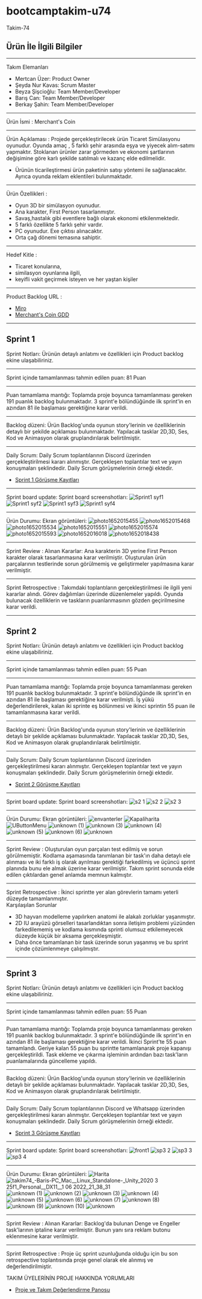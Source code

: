 # bootcamptakim-u74
Takim-74

Ürün İle İlgili Bilgiler
---------------------------------
_____________________________________________
Takım Elemanları

- Mertcan Üzer: Product Owner
- Şeyda Nur Kavas: Scrum Master
- Beyza Şişcioğlu: Team Member/Developer
- Barış Can: Team Member/Developer
- Berkay Şahin: Team Member/Developer
___________________________________
Ürün İsmi :
Merchant's Coin
____________________________________
Ürün Açıklaması :
Projede gerçekleştirilecek ürün Ticaret Simülasyonu oyunudur. Oyunda amaç , 5 farklı şehir arasında eşya ve yiyecek alım-satımı yapmaktır. Stoklanan ürünler zarar görmeden  ve ekonomi şartlarının değişimine göre karlı şekilde satılmalı ve kazanç elde edilmelidir.
- Ürünün ticarileştirmesi ürün paketinin satışı yöntemi ile sağlanacaktır. Ayrıca oyunda reklam eklentileri bulunmaktadır.
_____________________________________
Ürün Özellikleri :
- Oyun 3D bir simülasyon oyunudur.
- Ana karakter, First Person tasarlanmıştır.
- Savaş,hastalık gibi eventlere bağlı olarak ekonomi etkilenmektedir.
- 5 farklı özellikte 5 farklı şehir vardır.
- PC oyunudur. Exe çıktısı alınacaktır.
- Orta çağ dönemi temasına sahiptir.
______________________________________________________________
Hedef Kitle :
- Ticaret konularına,
- similasyon oyunlarına ilgili, 
- keyifli vakit geçirmek isteyen ve her yaştan kişiler
____________________________________________________
Product Backlog URL :
- [Miro](https://miro.com/app/board/uXjVO2sqe6U=/?share_link_id=689134489862) 
- [Merchant's Coin GDD](https://github.com/Finrai/bootcamptakim-u74/files/8646988/Merchant.s.Coin.docx)
____________________________________________________________________________

 Sprint 1
 ----
Sprint Notları: Ürünün detaylı anlatımı ve özellikleri için Product backlog ekine ulaşabiliriniz.
_________________________________________________________________
Sprint içinde tamamlanması tahmin edilen puan: 81 Puan
______________________________________________________________________
Puan tamamlama mantığı: Toplamda proje boyunca tamamlanması gereken 191 puanlık backlog bulunmaktadır. 3 sprint'e bölündüğünde ilk sprint'in en azından 81 ile başlaması gerektiğine karar verildi.
_____________________________________________
Backlog düzeni: Ürün Backlog'unda oyunun story'lerinin ve özelliklerinin detaylı bir şekilde açıklaması bulunmaktadır. Yapılacak tasklar 2D,3D, Ses, Kod ve Animasyon olarak gruplandırılarak belirtilmiştir.
________________________________________________________
Daily Scrum: Daily Scrum toplantılarının Discord üzerinden gerçekleştirilmesi kararı alınmıştır. Gerçekleşen toplantılar text ve yayın konuşmaları şeklindedir.
Daily Scrum görüşmelerinin örneği ektedir.
- [Sprint 1 Görüşme Kayıtları ](https://github.com/Finrai/bootcamptakim-u74/files/8653856/Takim-74.DailyScrumMeetingNotesSprint1.docx)


_____________________________________
Sprint board update: Sprint board screenshotları:
![Sprint1 syf1](https://user-images.githubusercontent.com/95469999/167463017-4a2188c0-bd05-4c81-8f68-ca5ecc4ec14e.jpeg)
![Sprint1 syf2](https://user-images.githubusercontent.com/95469999/167463023-aa06265a-58b1-4e12-9397-c22362c87f43.jpeg)
![Sprint1 syf3](https://user-images.githubusercontent.com/95469999/167463025-88a00ad5-9abf-4ca6-923b-5d6f2a779b6a.jpg)
![Sprint1 syf4](https://user-images.githubusercontent.com/95469999/167463028-0810f834-5921-482a-afd1-be41f12114e8.jpg)

______________________________________________________________
Ürün Durumu: Ekran görüntüleri:
![photo1652015455](https://user-images.githubusercontent.com/95469999/167298064-9a5ddfcd-aa56-4eef-85dd-6ddc8c5bfd6e.jpeg)
![photo1652015468](https://user-images.githubusercontent.com/95469999/167298066-834c3af6-f552-417b-8de2-8981723ba2f0.jpeg)
![photo1652015534](https://user-images.githubusercontent.com/95469999/167298067-3909611d-e45c-4d92-a0c8-84b46bac4fa2.jpeg)
![photo1652015551](https://user-images.githubusercontent.com/95469999/167298068-b799c41c-465b-4588-82b6-91f95deb8d6f.jpeg)
![photo1652015574](https://user-images.githubusercontent.com/95469999/167298069-175abb62-1d61-44a0-bf28-f76771aaa818.jpeg)
![photo1652015593](https://user-images.githubusercontent.com/95469999/167298070-f88d0ba5-4a2f-4caa-814a-1e0f259a88c5.jpeg)
![photo1652016018](https://user-images.githubusercontent.com/95469999/167298153-973b8db6-64b0-49ee-9869-3f19e080221e.jpeg)
![photo1652018438](https://user-images.githubusercontent.com/95469999/167299829-4ac60fd4-eff8-493f-8c68-db1ca141ac4f.jpeg)



__________________________________________________________________
Sprint Review : 
Alınan Kararlar: Ana karakterin 3D yerine First Person karakter olarak tasarlanmasına karar verilmiştir.
Oluşturulan ürün parçalarının testlerinde sorun görülmemiş ve geliştirmeler yapılmasına karar verilmiştir.
__________________________________________________________________________
Sprint Retrospective :
Takımdaki toplantıların gerçekleştirilmesi ile ilgili yeni kararlar alındı. 
Görev dağılımları üzerinde düzenlemeler yapıldı.
Oyunda bulunacak özelliklerin ve taskların puanlanmasının gözden geçirilmesine karar verildi.

***
 Sprint 2
 ----
Sprint Notları: Ürünün detaylı anlatımı ve özellikleri için Product backlog ekine ulaşabiliriniz.
_________________________________________________________________
Sprint içinde tamamlanması tahmin edilen puan: 55 Puan
______________________________________________________________________
Puan tamamlama mantığı: Toplamda proje boyunca tamamlanması gereken 191 puanlık backlog bulunmaktadır. 3 sprint'e bölündüğünde ilk sprint'in en azından 81 ile başlaması gerektiğine karar verilmişti. İş yükü değerlendirilerek, kalan iki sprinte eş bölünmesi ve ikinci sprintin 55 puan ile tamamlanmasına karar verildi. 
_____________________________________________
Backlog düzeni: Ürün Backlog'unda oyunun story'lerinin ve özelliklerinin detaylı bir şekilde açıklaması bulunmaktadır. Yapılacak tasklar 2D,3D, Ses, Kod ve Animasyon olarak gruplandırılarak belirtilmiştir.
________________________________________________________
Daily Scrum: Daily Scrum toplantılarının Discord üzerinden gerçekleştirilmesi kararı alınmıştır. Gerçekleşen toplantılar text ve yayın konuşmaları şeklindedir.
Daily Scrum görüşmelerinin örneği ektedir.
- [Sprint 2 Görüşme Kayıtları ](https://github.com/Finrai/bootcamptakim-u74/files/8749929/Takim-74.DailyScrumMeetingNotesSprint2.docx)





_____________________________________
Sprint board update: Sprint board screenshotları:
![s2 1](https://user-images.githubusercontent.com/95469999/169702125-c8cc4c3b-9bca-41e6-9fa2-b67b39087d4a.jpg)
![s2 2](https://user-images.githubusercontent.com/95469999/169702130-062d88c8-2841-4e68-a28d-db8c515cfcbe.jpg)
![s2 3](https://user-images.githubusercontent.com/95469999/169702133-2ee31902-0683-43ad-bde5-bc103ffb91f4.jpg)


______________________________________________________________
Ürün Durumu: Ekran görüntüleri:
![envanterler](https://user-images.githubusercontent.com/95469999/169702150-1d5329aa-c693-43b6-a5c3-1b07a51b7c6d.png)
![Kapaliharita](https://user-images.githubusercontent.com/95469999/169702155-28000381-77e0-4c59-9e74-dc9def7babf3.png)
![UButtonMenu](https://user-images.githubusercontent.com/95469999/169702156-c3ab5882-dbdf-4769-93cf-d7b5e98cd21b.png)
![unknown (1)](https://user-images.githubusercontent.com/95469999/169702158-43bf94be-0704-49d4-8b3e-06fe434bad42.png)
![unknown (3)](https://user-images.githubusercontent.com/95469999/169702161-ffd23a8d-8208-4890-a8fb-926b4367097c.png)
![unknown (4)](https://user-images.githubusercontent.com/95469999/169702162-d93c9b8c-55ae-488b-acee-415129b2716d.png)
![unknown (5)](https://user-images.githubusercontent.com/95469999/169702163-0172b101-d08c-4272-a884-2f6fde9e9a1e.png)
![unknown (6)](https://user-images.githubusercontent.com/95469999/169702165-bb0dcad5-0edc-46f1-9f2c-787156f84f81.png)
![unknown](https://user-images.githubusercontent.com/95469999/169702166-29ae1cf2-63c2-4cd8-a624-d55269d312ab.png)



__________________________________________________________________
Sprint Review : Oluşturulan oyun parçaları test edilmiş ve sorun görülmemiştir. Kodlama aşamasında tanımlanan bir task'ın daha detaylı ele alınması ve iki farklı iş olarak ayrılması gerektiği farkedilmiş ve üçüncü sprint planında bunu ele almak üzerine karar verilmiştir.
Takım sprint sonunda elde edilen çıktılardan genel anlamda memnun kalmıştır.
__________________________________________________________________________
Sprint Retrospective : İkinci sprintte yer alan görevlerin tamamı yeterli düzeyde tamamlanmıştır.                                                                             
Karşılaşılan Sorunlar                                                                                                                                                       
- 3D hayvan modelleme yapılırken anatomi ile alakalı zorluklar yaşanmıştır.
- 2D IU arayüzü görselleri tasarlandıktan sonra iletişim problemi yüzünden farkedilememiş ve kodlama kısmında sprinti olumsuz etkilemeyecek düzeyde küçük bir aksama gerçekleşmiştir.
- Daha önce tamamlanan bir task üzerinde sorun yaşanmış ve bu sprint içinde çözümlenmeye çalışılmıştır.
 ***
Sprint 3
 ----
Sprint Notları: Ürünün detaylı anlatımı ve özellikleri için Product backlog ekine ulaşabiliriniz.
_________________________________________________________________
Sprint içinde tamamlanması tahmin edilen puan: 55 Puan
______________________________________________________________________
Puan tamamlama mantığı: Toplamda proje boyunca tamamlanması gereken 191 puanlık backlog bulunmaktadır. 3 sprint'e bölündüğünde ilk sprint'in en azından 81 ile başlaması gerektiğine karar verildi. İkinci Sprint'te 55 puan tamamlandı. Geriye kalan 55 puan bu sprintte tamamlanarak proje kapanışı gerçekleştirildi. Task ekleme ve çıkarma işleminin ardından bazı task'ların puanlamalarında güncelleme yapıldı.
_____________________________________________
Backlog düzeni: Ürün Backlog'unda oyunun story'lerinin ve özelliklerinin detaylı bir şekilde açıklaması bulunmaktadır. Yapılacak tasklar 2D,3D, Ses, Kod ve Animasyon olarak gruplandırılarak belirtilmiştir.
________________________________________________________
Daily Scrum: Daily Scrum toplantılarının Discord ve Whatsapp üzerinden gerçekleştirilmesi kararı alınmıştır. Gerçekleşen toplantılar text ve yayın konuşmaları şeklindedir.
Daily Scrum görüşmelerinin örneği ektedir.
- [Sprint 3 Görüşme Kayıtları ](https://github.com/Finrai/bootcamptakim-u74/files/8843807/Takim-74.DailyScrumMeetingNotesSprint3.docx)




_____________________________________
Sprint board update: Sprint board screenshotları:
![front1](https://user-images.githubusercontent.com/95469999/172148432-f0bc2a30-851b-49d1-a8f0-a582335f3557.jpg)
![sp3 2](https://user-images.githubusercontent.com/95469999/172146537-e5147664-4c99-46c5-b212-28c6c8f36fe7.png)
![sp3 3](https://user-images.githubusercontent.com/95469999/172146538-e0e8438e-2a1f-4019-815d-e835d8a69d87.png)
![sp3 4](https://user-images.githubusercontent.com/95469999/172146540-50b79052-edbf-452e-a864-0041173b7e36.png)


______________________________________________________________
Ürün Durumu: Ekran görüntüleri:
![Harita](https://user-images.githubusercontent.com/95469999/172146388-b085279a-f396-4e0f-b47a-c60d219cc064.png)
![takim74_-_Baris_-_PC_Mac__Linux_Standalone_-_Unity_2020 3 25f1_Personal__DX11__1 06 2022_21_38_31](https://user-images.githubusercontent.com/95469999/172146408-8e5b8744-060f-41bb-a453-019b45a3ec7c.png)
![unknown (1)](https://user-images.githubusercontent.com/95469999/172146413-6fc1f3b1-e1bd-4503-ac4f-6d7d0dabd2b6.png)
![unknown (2)](https://user-images.githubusercontent.com/95469999/172146415-7811d596-1631-4d9c-8487-81e686a56aa9.png)
![unknown (3)](https://user-images.githubusercontent.com/95469999/172146420-95bacd74-dc5e-49db-ab3f-d8f8dba228e6.png)
![unknown (4)](https://user-images.githubusercontent.com/95469999/172146427-1cdbfa73-18ba-4a18-a1cf-1ad866093b01.png)
![unknown (5)](https://user-images.githubusercontent.com/95469999/172146430-b69c5840-257c-45b3-97a1-3d58b1ec8021.png)
![unknown (6)](https://user-images.githubusercontent.com/95469999/172146432-c6312766-d556-4926-942c-f21655535d6c.png)
![unknown (7)](https://user-images.githubusercontent.com/95469999/172146438-8854be3e-b488-4d9b-826f-c5cad4f6b2ae.png)
![unknown (8)](https://user-images.githubusercontent.com/95469999/172146443-6217c419-f079-40a7-a7ed-374cf33de78f.png)
![unknown (9)](https://user-images.githubusercontent.com/95469999/172146444-ab8cf501-6759-4fb3-ac55-dfc67e0b77e9.png)
![unknown (10)](https://user-images.githubusercontent.com/95469999/172146450-583e48fb-4807-4fde-a5b1-21c5f6a9ba02.png)
![unknown](https://user-images.githubusercontent.com/95469999/172146453-e6b199fb-1cfd-4f6b-a5ed-9bab11df4cf9.png)



__________________________________________________________________
Sprint Review : 
Alınan Kararlar: Backlog'da bulunan Denge ve Engeller task'larının iptaline karar verilmiştir.
Bunun yanı sıra reklam butonu eklenmesine karar verilmiştir.
__________________________________________________________________________
Sprint Retrospective :
Proje üç sprint uzunluğunda olduğu için bu son retrospective toplantısında proje genel olarak ele alınmış ve değerlendirilmiştir.

TAKIM ÜYELERİNİN PROJE HAKKINDA YORUMLARI 
- [Proje ve Takım Değerlendirme Panosu ](https://miro.com/app/board/uXjVOvNcx6I=/?share_link_id=733089466640)
